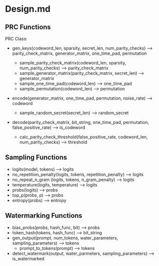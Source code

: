 # Design.md

## PRC Functions

PRC Class: 
 - gen_keys(codeword_len, sparsity, secret_len, num_parity_checks) --> parity_check_matrix, generator_matrix, one_time_pad, permutation
    - sample_parity_check_matrix(codeword_len, sparsity, num_parity_checks) --> parity_check_matrix
    - sample_generator_matrix(parity_check_matrix, secret_len) --> generator_matrix
    - sample_one_time_pad(codeword_len) --> one_time_pad
    - sample_permutation(codeword_len) --> permutation

 - encode(generator_matrix, one_time_pad, permutation, noise_rate) --> codeword
    - sample_random_secret(secret_len) --> random_secret

 - decode(parity_check_matrix, bit_string, one_time_pad, permutation, false_positive_rate) --> is_codeword
    - calc_parity_check_threshold(false_positive_rate, codeword_len, num_parity_checks) --> threshold

## Sampling Functions
 - logits(model, tokens) --> logits
 - no_repetition_penalty(logits, tokens, repetition_penalty) --> logits
 - no_repeat_n_gram (logits, tokens, n_gram_penalty) --> logits
 - temperature(logits, temperature) --> logits
 - probs(logits) --> probs
 - top_p(probs, p) --> probs
 - entropy(probs) --> entropy

## Watermarking Functions
 - bias_probs(probs, hash_func, bit) --> probs
 - token_hash(tokens, hash_func) --> bit_string
 - gen_output(prompt, num_tokens, water_parameters, sampling_parameters) --> tokens 
    - prompt_to_tokens(prompt) --> tokens
- detect_watermark(output, water_parmeters, sampling_parameters) --> is_watermarked






